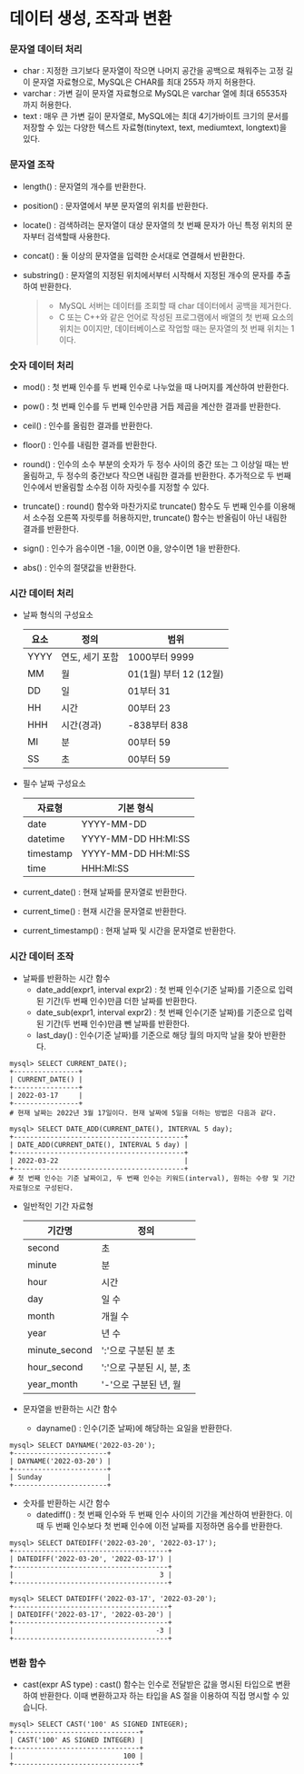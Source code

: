 # 데이터 생성, 조작과 변환



### 문자열 데이터 처리

- char : 지정한 크기보다 문자열이 작으면 나머지 공간을 공백으로 채워주는 고정 길이 문자열 자료형으로, MySQL은 CHAR를 최대 255자 까지 허용한다.
- varchar : 가변 길이 문자열 자료형으로 MySQL은 varchar 열에 최대 65535자 까지 허용한다.
- text : 매우 큰 가변 길이 문자열로, MySQL에는 최대 4기가바이트 크기의 문서를 저장할 수 있는 다양한 텍스트 자료형(tinytext, text, mediumtext, longtext)을 있다.



### 문자열 조작

- length() : 문자열의 개수를 반환한다.

- position() : 문자열에서 부분 문자열의 위치를 반환한다.

- locate() : 검색하려는 문자열이 대상 문자열의 첫 번째 문자가 아닌 특정 위치의 문자부터 검색할때 사용한다.

- concat() : 둘 이상의 문자열을 입력한 순서대로 연결해서 반환한다.

- substring() : 문자열의 지정된 위치에서부터 시작해서 지정된 개수의 문자를 추출하여 반환한다.

  

  > - MySQL 서버는 데이터를 조회할 때 char 데이터에서 공백을 제거한다.
  > - C 또는 C++와 같은 언어로 작성된 프로그램에서 배열의 첫 번째 요소의 위치는 0이지만, 데이터베이스로 작업할 때는 문자열의 첫 번째 위치는 1이다.



### 숫자 데이터 처리

- mod() : 첫 번째 인수를 두 번째 인수로 나누었을 때 나머지를 계산하여 반환한다.

- pow() : 첫 번째 인수를 두 번째 인수만큼 거듭 제곱을 계산한 결과를 반환한다.

- ceil() : 인수를 올림한 결과를 반환한다.

- floor() : 인수를 내림한 결과를 반환한다.

- round() : 인수의 소수 부분의 숫자가 두 정수 사이의 중간 또는 그 이상일 때는 반올림하고, 두 정수의 중간보다 작으면 내림한 결과를 반환한다. 추가적으로 두 번째 인수에서 반올림할 소수점 이하 자릿수를 지정할 수 있다.

- truncate() : round() 함수와 마찬가지로 truncate() 함수도 두 번째 인수를 이용해서 소수점 오른쪽 자릿루를 허용하지만, truncate() 함수는 반올림이 아닌 내림한 결과를 반환한다.

- sign() : 인수가 음수이면 -1을, 0이면 0을, 양수이면 1을 반환한다.

- abs() : 인수의 절댓값을 반환한다.

  

### 시간 데이터 처리

- 날짜 형식의 구성요소

  | 요소 | 정의            | 범위                   |
  | ---- | --------------- | ---------------------- |
  | YYYY | 연도, 세기 포함 | 1000부터 9999          |
  | MM   | 월              | 01(1월) 부터 12 (12월) |
  | DD   | 일              | 01부터 31              |
  | HH   | 시간            | 00부터 23              |
  | HHH  | 시간(경과)      | -838부터 838           |
  | MI   | 분              | 00부터 59              |
  | SS   | 초              | 00부터 59              |

- 필수 날짜 구성요소

  | 자료형    | 기본 형식           |
  | --------- | ------------------- |
  | date      | YYYY-MM-DD          |
  | datetime  | YYYY-MM-DD HH:MI:SS |
  | timestamp | YYYY-MM-DD HH:MI:SS |
  | time      | HHH:MI:SS           |

- current_date() : 현재 날짜를 문자열로 반환한다.
- current_time() : 현재 시간을 문자열로 반환한다.
- current_timestamp() : 현재 날짜 및 시간을 문자열로 반환한다.



### 시간 데이터 조작

* 날짜를 반환하는 시간 함수
  - date_add(expr1, interval expr2) : 첫 번째 인수(기준 날짜)를 기준으로 입력된 기간(두 번째 인수)만큼 더한 날짜를 반환한다.
  - date_sub(expr1, interval expr2) : 첫 번째 인수(기준 날짜)를 기준으로 입력된 기간(두 번째 인수)만큼 뺀 날짜를 반환한다.
  - last_day() : 인수(기준 날짜)를 기준으로 해당 월의 마지막 날을 찾아 반환한다.

```mysql
mysql> SELECT CURRENT_DATE();
+----------------+
| CURRENT_DATE() |
+----------------+
| 2022-03-17     |
+----------------+
# 현재 날짜는 2022년 3월 17일이다. 현재 날짜에 5일을 더하는 방법은 다음과 같다.

mysql> SELECT DATE_ADD(CURRENT_DATE(), INTERVAL 5 day);
+------------------------------------------+
| DATE_ADD(CURRENT_DATE(), INTERVAL 5 day) |
+------------------------------------------+
| 2022-03-22                               |
+------------------------------------------+
# 첫 번째 인수는 기준 날짜이고, 두 번째 인수는 키워드(interval), 원하는 수량 및 기간 자료형으로 구성된다.
```

- 일반적인 기간 자료형

  | 기간명        | 정의                      |
  | ------------- | ------------------------- |
  | second        | 초                        |
  | minute        | 분                        |
  | hour          | 시간                      |
  | day           | 일 수                     |
  | month         | 개월 수                   |
  | year          | 년 수                     |
  | minute_second | ':'으로 구분된 분 초      |
  | hour_second   | ':'으로 구분된 시, 분, 초 |
  | year_month    | '-'으로 구분된 년, 월     |

- 문자열을 반환하는 시간 함수
  - dayname() : 인수(기준 날짜)에 해당하는 요일을 반환한다.

```mysql
mysql> SELECT DAYNAME('2022-03-20');
+-----------------------+
| DAYNAME('2022-03-20') |
+-----------------------+
| Sunday                |
+-----------------------+
```



- 숫자를 반환하는 시간 함수
  - datediff() : 첫 번째 인수와 두 번째 인수 사이의 기간을 계산하여 반환한다. 이때 두 번째 인수보다 첫 번째 인수에 이전 날짜를 지정하면 음수를 반환한다.

```mysql
mysql> SELECT DATEDIFF('2022-03-20', '2022-03-17');
+--------------------------------------+
| DATEDIFF('2022-03-20', '2022-03-17') |
+--------------------------------------+
|                                    3 |
+--------------------------------------+

mysql> SELECT DATEDIFF('2022-03-17', '2022-03-20');
+--------------------------------------+
| DATEDIFF('2022-03-17', '2022-03-20') |
+--------------------------------------+
|                                   -3 |
+--------------------------------------+
```



### 변환 함수

- cast(expr AS type) :  cast() 함수는 인수로 전달받은 값을 명시된 타입으로 변환하여 반환한다. 이때 변환하고자 하는 타입을 AS 절을 이용하여 직접 명시할 수 있습니다.

```mysql
mysql> SELECT CAST('100' AS SIGNED INTEGER);
+-------------------------------+
| CAST('100' AS SIGNED INTEGER) |
+-------------------------------+
|                           100 |
+-------------------------------+
```

